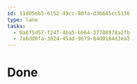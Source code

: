 ```yaml
---
id: 11d05eb5-6152-49cc-80fa-d3b645cc5136
type: lane
tasks:
  - 0a675d57-f247-4ba5-b964-37708978a2fb
  - 7a6dd0fa-3624-45ad-9679-84d0184d3ea3
---
```


# Done

